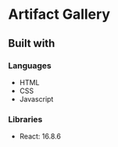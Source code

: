 # Artifact Gallery

## Built with

### Languages

- HTML
- CSS
- Javascript

### Libraries

- React: 16.8.6
